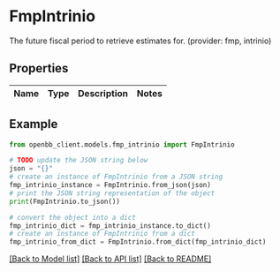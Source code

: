 # FmpIntrinio

The future fiscal period to retrieve estimates for. (provider: fmp, intrinio)

## Properties

Name | Type | Description | Notes
------------ | ------------- | ------------- | -------------

## Example

```python
from openbb_client.models.fmp_intrinio import FmpIntrinio

# TODO update the JSON string below
json = "{}"
# create an instance of FmpIntrinio from a JSON string
fmp_intrinio_instance = FmpIntrinio.from_json(json)
# print the JSON string representation of the object
print(FmpIntrinio.to_json())

# convert the object into a dict
fmp_intrinio_dict = fmp_intrinio_instance.to_dict()
# create an instance of FmpIntrinio from a dict
fmp_intrinio_from_dict = FmpIntrinio.from_dict(fmp_intrinio_dict)
```
[[Back to Model list]](../README.md#documentation-for-models) [[Back to API list]](../README.md#documentation-for-api-endpoints) [[Back to README]](../README.md)


